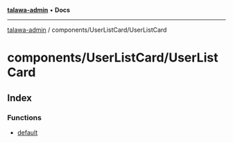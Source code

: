 [**talawa-admin**](../../../README.md) • **Docs**

***

[talawa-admin](../../../modules.md) / components/UserListCard/UserListCard

# components/UserListCard/UserListCard

## Index

### Functions

- [default](functions/default.md)
